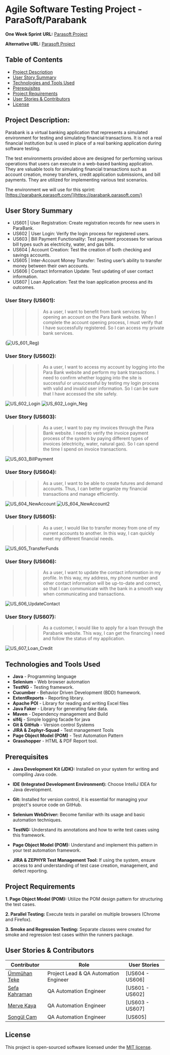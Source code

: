 # Agile Software Testing Project - ParaSoft/Parabank

**One Week Sprint**
**URL:** [Parasoft Project](https://parabank.parasoft.com/)

**Alternative URL:** [Parasoft Project](https://para.testar.org/)

## Table of Contents
- [Project Description](#project-description)
- [User Story Summary](#user-story-summary)
- [Technologies and Tools Used](#technologies-and-tools-used)
- [Prerequisites](#prerequisites)
- [Project Requirements](#project-requirements)
- [User Stories & Contributors](#user-stories-&-contributors)
- [License](#license)

## Project Description:

Parabank is a virtual banking application that represents a simulated environment for testing and simulating financial
transactions. It is not a real financial institution but is used in place of a real banking application during software
testing.

The test environments provided above are designed for performing various operations that users can execute in a
web-based banking application. They are valuable tools for simulating financial transactions such as account creation,
money transfers, credit application submissions, and bill payments. They are utilized for implementing various test
scenarios.

The environment we will use for this sprint: [https://parabank.parasoft.com/](https://parabank.parasoft.com/)

## User Story Summary

- US601 | User Registration: Create registration records for new users in ParaBank.
- US602 | User Login: Verify the login process for registered users.
- US603 | Bill Payment Functionality: Test payment processes for various bill types such as electricity, water, and gas
  bills.
- US604 | Account Creation: Test the creation of both checking and savings accounts.
- US605 | Inter-Account Money Transfer: Testing user’s ability to transfer money between their own accounts.
- US606 | Contact Information Update: Test updating of user contact information.
- US607 | Loan Application: Test the loan application process and its outcomes.

### User Story (US601):

>>> As a user, I want to benefit from bank services by opening an account on the Para Bank website. When I complete the account opening process, I must verify that I have successfully registered. So I can access my private bank services.

(![US_601_Reg](https://github.com/user-attachments/assets/1ad438b1-abb5-4839-bd34-e681587bfcb0))

### User Story (US602):

>>>   As a user, I want to access my account by logging into the Para Bank website and perform my bank transactions. I need to confirm whether logging into the site is successful or unsuccessful by testing my login process with valid and invalid user information. So I can be sure that I have accessed the site safely.

![US_602_Login](https://github.com/user-attachments/assets/2f48a366-5eb4-44d9-90ff-1a65fb5499db)
![US_602_Login_Neg](https://github.com/user-attachments/assets/fd8f2a5c-0f0d-4514-b4b9-281f7214fbc4)

### User Story (US603):

>>>   As a user, I want to pay my invoices through the Para Bank website. I need to verify the invoice payment process of the system by paying different types of invoices (electricity, water, natural gas). So I can spend the time I spend on invoice transactions.

![US_603_BillPayment](https://github.com/user-attachments/assets/b303394a-d567-4e83-91dc-dca37f923f92)

### User Story (US604):

>>>   As a user, I want to be able to create futures and demand accounts. Thus, I can better organize my financial transactions and manage efficiently.

![US_604_NewAccount](https://github.com/user-attachments/assets/4e14cb7d-ab9d-4672-8c7f-89a3dcedea5a)
![US_604_NewAccount2](https://github.com/user-attachments/assets/63992173-ac52-4837-bc4f-5f4fef28eda2)

### User Story (US605):

>>>   As a user, I would like to transfer money from one of my current accounts to another. In this way, I can quickly meet my different financial needs.

![US_605_TransferFunds](https://github.com/user-attachments/assets/6719bc3f-cebe-45c1-afae-b2a28d2d78f9)

### User Story (US606):

>>>   As a user, I want to update the contact information in my profile. In this way, my address, my phone number and other contact information will be up-to-date and correct, so that I can communicate with the bank in a smooth way when communicating and transactions.

![US_606_UpdateContact](https://github.com/user-attachments/assets/3c0c59ba-c8b5-445c-88af-7cc2bba97398)

### User Story (US607):

>>>   As a customer, I would like to apply for a loan through the Parabank website. This way, I can get the financing I need and follow the status of my application.

![US_607_Loan_Credit](https://github.com/user-attachments/assets/ab688fc6-65b5-406f-972c-843cd8cae29e)

## Technologies and Tools Used

- **Java** - Programming language
- **Selenium** - Web browser automation
- **TestNG** - Testing framework.
- **Cucumber** - Behavior Driven Development (BDD) framework.
- **ExtentReports** - Reporting library.
- **Apache POI** - Library for reading and writing Excel files
- **Java Faker** - Library for generating fake data.
- **Maven** - Dependency management and Build
- **slf4j** - Simple logging facade for java 
- **Git & GitHub** - Version control Systems 
- **JIRA & Zephyr-Squad** - Test management Tools
- **Page Object Model (POM)** - Test Automation Pattern
- **Grasshopper** -	HTML & PDF Report tool.

## Prerequisites

- **Java Development Kit (JDK):** Installed on your system for writing and compiling Java code.

- **IDE (Integrated Development Environment):** Choose IntelliJ IDEA for Java development.

- **Git:** Installed for version control, it is essential for managing your project's source code on GitHub.

- **Selenium WebDriver:** Become familiar with its usage and basic automation techniques.

- **TestNG:** Understand its annotations and how to write test cases using this framework.

- **Page Object Model (POM):** Understand and implement this pattern in your test automation framework.

- **JIRA & ZEPHYR Test Management Tool:** If using the system, ensure access to and understanding of test case creation, management, and defect reporting.
  

## Project Requirements

**1. Page Object Model (POM):** Utilize the POM design pattern for structuring the test cases.

**2. Parallel Testing:** Execute tests in parallel on multiple browsers (Chrome and Firefox).

**3. Smoke and Regression Testing:** Separate classes were created for smoke and regression test cases within the runners package.

## User Stories & Contributors

| Contributor                                               |               Role                    |   User Stories     |
|-----------------------------------------------------------|---------------------------------------|------------------- |
| [Ümmühan Teke](https://github.com/UmmuhanTeke)            | Project Lead & QA Automation Engineer |  [US604 - US606]   |
| [Sefa Kahraman](https://github.com/SefaKahramann)         | QA Automation Engineer                |  [US601 - US602]   |
| [Merve Kaya](https://github.com/kayyamervee)              | QA Automation Engineer                |  [US603 - US607]   |
| [Songül Çam](https://github.com/songulcam)                | QA Automation Engineer                |  [US605]           |

## License  

This project is open-sourced software licensed under the [MIT license](https://opensource.org/licenses/MIT).
